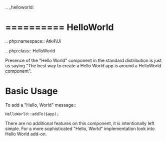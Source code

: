 

.. _helloworld:

==========
HelloWorld
==========

.. php:namespace:: Atk4\Ui

.. php:class:: HelloWorld

Presence of the "Hello World" component in the standard distribution is just us saying "The best way
to create a Hello World app is around a HelloWorld component".

Basic Usage
===========

To add a "Hello, World" message::

    HelloWorld::addTo($app);

There are no additional features on this component, it is intentionally left simple. For a more
sophisticated "Hello, World" implementation look into Hello World add-on.
